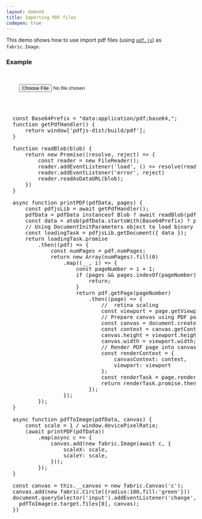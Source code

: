 ```yaml
---
layout: demoV4
title: Importing PDF files
codepen: true
---
```

This demo shows how to use import pdf files (using [`pdf.js`](https://github.com/mozilla/pdf.js/)) as `fabric.Image`.

### Example

<div
  class="codepen-later"
  data-editable="true"
  data-height="500"
  data-default-tab="result"
  data-prefill='{
    "scripts": ["https://unpkg.com/pdfjs-dist@latest/build/pdf.min.js"]
  }'
>
<pre data-lang="html">
  <div>
    <input
      type="file"
      accept="application/pdf"
    />
  </div>
  <canvas id="c" width="500" height="620" />
</pre>

<pre data-lang="js">
  const Base64Prefix = "data:application/pdf;base64,";
  function getPdfHandler() {
      return window['pdfjs-dist/build/pdf'];
  }

  function readBlob(blob) {
      return new Promise((resolve, reject) => {
          const reader = new FileReader();
          reader.addEventListener('load', () => resolve(reader.result));
          reader.addEventListener('error', reject)
          reader.readAsDataURL(blob);
      })
  }

  async function printPDF(pdfData, pages) {
      const pdfjsLib = await getPdfHandler();
      pdfData = pdfData instanceof Blob ? await readBlob(pdfData) : pdfData;
      const data = atob(pdfData.startsWith(Base64Prefix) ? pdfData.substring(Base64Prefix.length) : pdfData);
      // Using DocumentInitParameters object to load binary data.
      const loadingTask = pdfjsLib.getDocument({ data });
      return loadingTask.promise
          .then((pdf) => {
              const numPages = pdf.numPages;
              return new Array(numPages).fill(0)
                  .map((__, i) => {
                      const pageNumber = i + 1;
                      if (pages && pages.indexOf(pageNumber) == -1) {
                          return;
                      }
                      return pdf.getPage(pageNumber)
                          .then((page) => {
                              //  retina scaling
                              const viewport = page.getViewport({ scale: window.devicePixelRatio });
                              // Prepare canvas using PDF page dimensions
                              const canvas = document.createElement('canvas');
                              const context = canvas.getContext('2d');
                              canvas.height = viewport.height
                              canvas.width = viewport.width;
                              // Render PDF page into canvas context
                              const renderContext = {
                                  canvasContext: context,
                                  viewport: viewport
                              };
                              const renderTask = page.render(renderContext);
                              return renderTask.promise.then(() => canvas);
                          });
                  });
          });
  }

  async function pdfToImage(pdfData, canvas) {
      const scale = 1 / window.devicePixelRatio;
      (await printPDF(pdfData))
          .map(async c => {
              canvas.add(new fabric.Image(await c, {
                  scaleX: scale,
                  scaleY: scale,
              }));
          });
  }

  const canvas = this.__canvas = new fabric.Canvas('c');
  canvas.add(new fabric.Circle({radius:100,fill:'green'}))
  document.querySelector('input').addEventListener('change', (e) => {
    pdfToImage(e.target.files[0], canvas);
  })
</pre>
</div>
